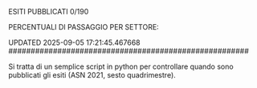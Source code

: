 ESITI PUBBLICATI 0/190 

PERCENTUALI DI PASSAGGIO PER SETTORE:

UPDATED 2025-09-05 17:21:45.467668
###################################################### 

Si tratta di un semplice script in python per controllare quando sono pubblicati gli esiti (ASN 2021, sesto quadrimestre).

